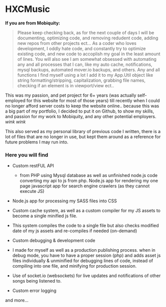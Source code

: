 # HXCMusic
**If you are from Mobiquity:**
 > Please keep checking back, as for the next couple of days I will be documenting, optimizing code, and removing redudent code, adding new repos from other projects ect... As a coder who loves development, I oddly hate code, and constantly try to optimize existing code, and new code to accoplish my goal in the least amount of lines. You will also see I am somewhat obsessed with automating any and all processes that I can, like my auto cache, notifications, mysql backups, automated mover.io backups, and others. Any and all functions I find myself using a lot I add it to my App.Util object like string formatting/stripping, capitalization, grabbing file names, checking if an element is in viewport/view ect..

This was my passion, and pet project for 6+ years (was actually self-employed for this website for most of those years) till recently when I could no longer afford server costs to keep the website online.. because this was a big part of my portfolio, I decided to put it on Github, to show my skills, and passion for my work to Mobiquity, and any other potential employers. *wink wink*

This also served as my personal library of previous code I written, there is a lot of files that are no longer in use, but kept them around as a reference for future problems I may run into.

### Here you will find
- Custom restFUL API
  - from PHP using Mysql database as well as unfinished node.js code converting my api to js from php.
Node.js app for rendering my one page javascript app for search engine crawlers (as they cannot execute JS)

- Node.js app for processing my SASS files into CSS

- Custom cache system, as well as a custom compiler for my JS assets to become a single minified js file.
 - This system compiles the code to a single file but also checks modified date of my js assets and re-compiles if needed (on-demand)

- Custom debugging & development code
 - I made for myself as well as a production publishing process.
when in debug mode, you have to have a proper session (php) and adds asset js files individually & unminified for debugging lines of code, instead of compiling into one file, and minifying for production session.

- Use of socket.io (websockets) for live updates and notifications of other songs being listened to.

- Custom error logging

and more...


